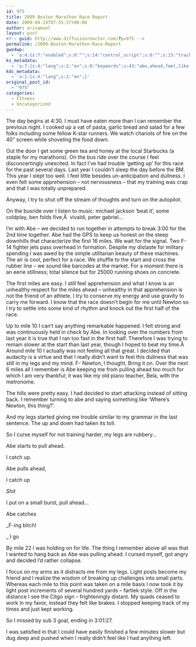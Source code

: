 ```yaml
---
id: 975
title: 2009 Boston Marathon Race Report
date: 2009-04-24T07:55:57+00:00
author: arisamuel
layout: post
<!-- guid: http://www.diffusionreactor.com/?p=975 -->
permalink: /2009-Boston-Marathon-Race-Report
gwo4wp:
  - 'a:4:{s:7:"enabled";s:0:"";s:14:"control_script";s:0:"";s:15:"tracking_script";s:0:"";s:17:"conversion_script";s:0:"";}'
ks_metadata:
  - 'a:7:{s:4:"lang";s:2:"en";s:8:"keywords";s:43:"abe,ahead,feel,like,mile,decided,legs,miles";s:19:"keywords_autoupdate";s:1:"1";s:11:"description";s:147:"Abe - we decided to run together in attempts to break 3:00 for the 2nd time together. Abe had the GPS to keep us honest on the steep downhills that";s:22:"description_autoupdate";s:1:"1";s:5:"title";s:0:"";s:6:"robots";s:12:"index,follow";}'
kdc_metadata:
  - 'a:1:{s:4:"lang";s:2:"en";}'
original_post_id:
  - "975"
categories:
  - FItness
  - Uncategorized
---
```

The day begins at 4:30. I must have eaten more than I can remember the previous night. I cooked up a vat of pasta, garlic bread and salad for a few folks including some fellow K-star runners. We watch chariots of fire on the 40&#8243; screen while shoveling the food down.

Out the door I get some green tea and honey at the local Starbucks (a staple for my marathons). On the bus ride over the course I feel disconcertingly unexcited. In fact I&#8217;ve had trouble &#8216;getting up&#8217; for this race for the past several days. Last year I couldn&#8217;t sleep the day before the BM. This year I slept too well. I feel little besides un-anticipation and dullness. I even felt some apprehension &#8211; not nervousness &#8211; that my training was crap and that I was totally unprepared.

Anyway, I try to shut off the stream of thoughts and turn on the autopilot.
  
On the busride over I listen to music: michael jackson &#8216;beat it&#8217;, some coldplay, ben folds five,Â  vivaldi, peter gabriel&#8230;
  
I&#8217;m with Abe &#8211; we decided to run together in attempts to break 3:00 for the 2nd time together. Abe had the GPS to keep us honest on the steep downhills that characterize the first 16 miles. We wait for the signal. Two F-14 fighter jets pass overhead in formation. Despite my distaste for military spending I was awed by the simple utilitarian beauty of these machines. The air is cool, perfect for a race. We shuffle to the start and cross the rubber line &#8211; we sound like barcodes at the market. For a moment there is an eerie stillness; total silence but for 25000 running shoes on concrete.

The first miles are easy. I still feel apprehension and what I know is an unhealthy respect for the miles ahead &#8211; unhealthy in that apprehension is not the friend of an athlete. I try to conserve my energy and use gravity to carry me forward. I know that the race doesn&#8217;t begin for me until Newton so I try to settle into some kind of rhythm and knock out the first half of the race.
  
Up to mile 10 I can&#8217;t say anything remarkable happened. I felt strong and was continuously held in check by Abe. In looking over the numbers from last year it is true that I ran too fast in the first half. Therefore I was trying to remain slower at the start than last year, though I hoped to beat my time.Â  Around mile 10 I actually was not feeling all that great. I decided that audacity is a virtue and that I really didn&#8217;t want to feel this dullness that was still in my legs and my mind. F- Newton, I thought, Bring it on. Over the next 6 miles all I remember is Abe keeping me from pulling ahead too much for which I am very thankful; it was like my old piano teacher, Bela, with the metronome.

The hills were pretty easy. I had decided to start attacking instead of sitting back. I remember turning to abe and saying something like &#8216;Where&#8217;s Newton, this thing?&#8217;.
  
And my legs started giving me trouble similar to my grammar in the last sentence. The up and down had taken its toll.
  
So I curse myself for not training harder, my legs are rubbery&#8230;

Abe starts to pull ahead.
  
I catch up.
  
Abe pulls ahead,
  
I catch up
  
_Shit_
  
I put on a small burst, pull ahead&#8230;
  
Abe catches
  
_F-ing bitch!
  
_ I go

By mile 22 I was holding on for life. The thing I remember above all was that I wanted to hang back as Abe was pulling ahead. I cursed myself, got angry and decided I&#8217;d rather collapse.
  
I focus on my arms as it distracts me from my legs. Light posts become my friend and I realize the wisdom of breaking up challenges into small parts. Whereas each mile to this point was taken on a mile basis I now took it by light post increments of several hundred yards &#8211; fartlek style. Off in the distance I see the Citgo sign &#8211; frighteningly distant. My quads ceased to work in my favor, instead they felt like brakes. I stopped keeping track of my times and just kept working.

So I missed by sub 3 goal, ending in 3:01:27.
  
I was satisfied in that I could have easily finished a few minutes slower but dug deep and pushed when I really didn&#8217;t feel like I had anything left.